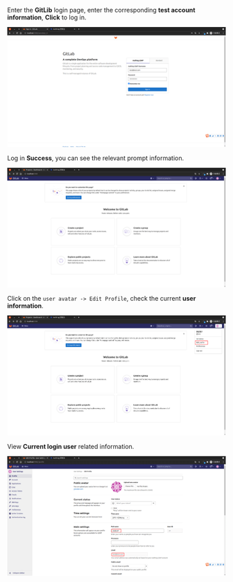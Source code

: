 <IntegrationDetailCard :title="`Use ${$localeConfig.brandName} login GitLib`">

Enter the **GitLib** login page, enter the corresponding **test account information**, **Click** to log in.

<img src="../../images/integration/ldap-gitlab/3-1.png" class="md-img-padding" />

Log in **Success**, you can see the relevant prompt information.

<img src="../../images/integration/ldap-gitlab/3-4.png" class="md-img-padding" />

Click on the `user avatar -> Edit Profile`, check the current **user information**.

<img src="../../images/integration/ldap-gitlab/3-2.png" class="md-img-padding" />

View **Current login user** related information.

<img src="../../images/integration/ldap-gitlab/3-3.png" class="md-img-padding" />

</IntegrationDetailCard>
